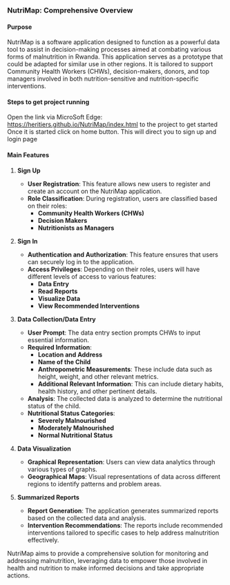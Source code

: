 
### NutriMap: Comprehensive Overview

#### Purpose
NutriMap is a software application designed to function as a powerful data tool to assist in decision-making processes aimed at combating various forms of malnutrition in Rwanda. This application serves as a prototype that could be adapted for similar use in other regions. It is tailored to support Community Health Workers (CHWs), decision-makers, donors, and top managers involved in both nutrition-sensitive and nutrition-specific interventions.

#### Steps to get project running

Open the link via MicroSoft Edge: https://heritiers.github.io/NutriMap/index.html to the project to get started
Once it is started click on home button. This will direct you to sign up and login page

#### Main Features

1. **Sign Up**
   - **User Registration**: This feature allows new users to register and create an account on the NutriMap application.
   - **Role Classification**: During registration, users are classified based on their roles:
     - **Community Health Workers (CHWs)**
     - **Decision Makers**
     - **Nutritionists as Managers**

2. **Sign In**
   - **Authentication and Authorization**: This feature ensures that users can securely log in to the application.
   - **Access Privileges**: Depending on their roles, users will have different levels of access to various features:
     - **Data Entry**
     - **Read Reports**
     - **Visualize Data**
     - **View Recommended Interventions**

3. **Data Collection/Data Entry**
   - **User Prompt**: The data entry section prompts CHWs to input essential information.
   - **Required Information**:
     - **Location and Address**
     - **Name of the Child**
     - **Anthropometric Measurements**: These include data such as height, weight, and other relevant metrics.
     - **Additional Relevant Information**: This can include dietary habits, health history, and other pertinent details.
   - **Analysis**: The collected data is analyzed to determine the nutritional status of the child.
   - **Nutritional Status Categories**:
     - **Severely Malnourished**
     - **Moderately Malnourished**
     - **Normal Nutritional Status**

4. **Data Visualization**
   - **Graphical Representation**: Users can view data analytics through various types of graphs.
   - **Geographical Maps**: Visual representations of data across different regions to identify patterns and problem areas.

5. **Summarized Reports**
   - **Report Generation**: The application generates summarized reports based on the collected data and analysis.
   - **Intervention Recommendations**: The reports include recommended interventions tailored to specific cases to help address malnutrition effectively.



NutriMap aims to provide a comprehensive solution for monitoring and addressing malnutrition, leveraging data to empower those involved in health and nutrition to make informed decisions and take appropriate actions.


